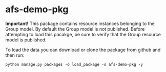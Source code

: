 # afs-demo-pkg


**Important!** This package contains resource instances belonging to the Group model. By default the Group model is not published. Before attempting to load this pacakge, be sure to verify that the Group resource model is published.

To load the data you can download or clone the package from github and then run:

```
python manage.py packages -o load_package -s afs-demo-pkg -y
```

